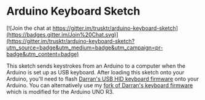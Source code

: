 # Arduino Keyboard Sketch

[![Join the chat at https://gitter.im/trusktr/arduino-keyboard-sketch](https://badges.gitter.im/Join%20Chat.svg)](https://gitter.im/trusktr/arduino-keyboard-sketch?utm_source=badge&utm_medium=badge&utm_campaign=pr-badge&utm_content=badge)

This sketch sends keystrokes from an Arduino to a computer when the Arduino is set up as USB keyboard. After loading this sketch onto your Arduino, you'll need to flash [Darran's USB HID keyboard firmware](https://github.com/harlequin-tech/arduino-usb/tree/master/firmwares/arduino-keyboard) onto your Arduino. You can alternatively use my [fork of Darran's keyboard firmware](https://github.com/trusktr/arduino-usb/tree/master/firmwares/arduino-keyboard) which is modified for the Arduino UNO R3.
